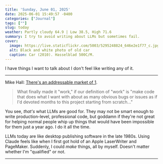 ```yaml
---
title: 'Sunday, June 01, 2025'
date: 2025-06-01 15:49:57 -0400
categories: ["Journal"]
tags: [""]
slug: today
weather: Partly cloudy 64.9 | Low 38.5, High 71.6
summary: I try to avoid writing about LLMs but sometimes fail.
cover: 
  image: https://live.staticflickr.com/5003/5295248824_646e2e1f77_c.jpg
  alt: Black and white photo of old car
  caption: Car (2010). Hasselblad 500C/M.
---
```


I have things I want to talk about I don't feel like writing any of it.

----

Mike Hall: [There's an addressable market of 1](https://lmno.lol/puddingtime/theres-an-addressable-market-of-1). 

> What finally made it "work," if our definition of "work" is "make code that does what I want with about as many obvious bugs or issues as if I'd devoted months to this project starting from scratch..."

You see, _that's_ what LLMs are good for. They may not be smart enough to write production-level, professional code, but goddamn if they're not great for helping normal people whip up things that would have been impossible for them just a year ago. I do it all the time.

LLMs today are like desktop publishing software in the late 1980s. Using Claude feels like when I first got hold of an Apple LaserWriter and PageMaker. Suddenly, I could _make_ things, all by myself. Doesn't matter whether I'm "qualified" or not.

----
